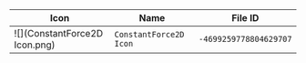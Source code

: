 | Icon | Name | File ID |
| ---  | ---  | ---     |
| ![](ConstantForce2D Icon.png) | `ConstantForce2D Icon` | `-4699259778804629707` |
